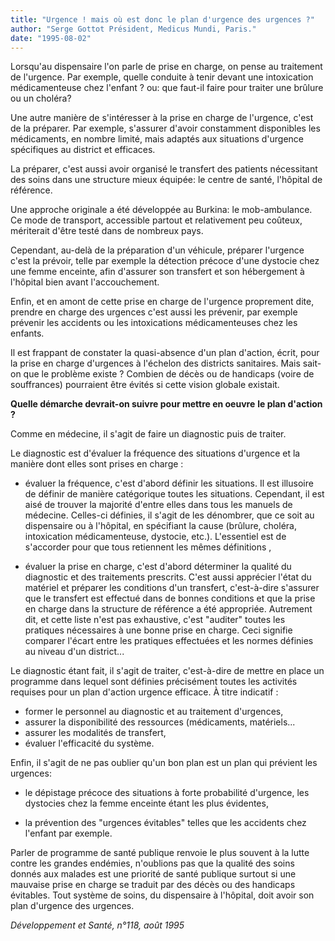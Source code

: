 ```yaml
---
title: "Urgence ! mais où est donc le plan d'urgence des urgences ?"
author: "Serge Gottot Président, Medicus Mundi, Paris."
date: "1995-08-02"
---
```


Lorsqu'au dispensaire l'on parle de prise en charge, on pense au traitement de l'urgence. Par exemple, quelle conduite à tenir devant une intoxication médicamenteuse chez l'enfant ? ou: que faut-il faire pour traiter une brûlure ou un choléra?

Une autre manière de s'intéresser à la prise en charge de l'urgence, c'est de la préparer. Par exemple, s'assurer d'avoir constamment disponibles les médicaments, en nombre limité, mais adaptés aux situations d'urgence spécifiques au district et efficaces.

La préparer, c'est aussi avoir organisé le transfert des patients nécessitant des soins dans une structure mieux équipée: le centre de santé, l'hôpital de référence.

Une approche originale a été développée au Burkina: le mob-ambulance. Ce mode de transport, accessible partout et relativement peu coûteux, mériterait d'être testé dans de nombreux pays.

Cependant, au-delà de la préparation d'un véhicule, préparer l'urgence c'est la prévoir, telle par exemple la détection précoce d'une dystocie chez une femme enceinte, afin d'assurer son transfert et son hébergement à l'hôpital bien avant l'accouchement.

Enfin, et en amont de cette prise en charge de l'urgence proprement dite, prendre en charge des urgences c'est aussi les prévenir, par exemple prévenir les accidents ou les intoxications médicamenteuses chez les enfants.

Il est frappant de constater la quasi-absence d'un plan d'action, écrit, pour la prise en charge d'urgences à l'échelon des districts sanitaires. Mais sait-on que le problème existe ? Combien de décès ou de handicaps (voire de souffrances) pourraient être évités si cette vision globale existait.

**Quelle démarche devrait-on suivre pour mettre en oeuvre** **le plan d'action ?**

Comme en médecine, il s'agit de faire un diagnostic puis de traiter.

Le diagnostic est d'évaluer la fréquence des situations d'urgence et la manière dont elles sont prises en charge :

- évaluer la fréquence, c'est d'abord définir les situations. Il est illusoire de définir de manière catégorique toutes les situations. Cependant, il est aisé de trouver la majorité d'entre elles dans tous les manuels de médecine. Celles-ci définies, il s'agit de les dénombrer, que ce soit au dispensaire ou à l'hôpital, en spécifiant la cause (brûlure, choléra, intoxication médicamenteuse, dystocie, etc.). L'essentiel est de s'accorder pour que tous retiennent les mêmes définitions ,

- évaluer la prise en charge, c'est d'abord déterminer la qualité du diagnostic et des traitements prescrits. C'est aussi apprécier l'état du matériel et préparer les conditions d'un transfert, c'est-à-dire s'assurer que le transfert est effectué dans de bonnes conditions et que la prise en charge dans la structure de référence a été appropriée. Autrement dit, et cette liste n'est pas exhaustive, c'est "auditer" toutes les pratiques nécessaires à une bonne prise en charge. Ceci signifie comparer l'écart entre les pratiques effectuées et les normes définies au niveau d'un district...

Le diagnostic étant fait, il s'agit de traiter, c'est-à-dire de mettre en place un programme dans lequel sont définies précisément toutes les activités requises pour un plan d'action urgence efficace. À titre indicatif :

- former le personnel au diagnostic et au traitement d'urgences,
- assurer la disponibilité des ressources (médicaments, matériels...
- assurer les modalités de transfert,
- évaluer l'efficacité du système.

Enfin, il s'agit de ne pas oublier qu'un bon plan est un plan qui prévient les urgences:

- le dépistage précoce des situations à forte probabilité d'urgence, les dystocies chez la femme enceinte étant les plus évidentes,

- la prévention des "urgences évitables" telles que les accidents chez l'enfant par exemple.

Parler de programme de santé publique renvoie le plus souvent à la lutte contre les grandes endémies, n'oublions pas que la qualité des soins donnés aux malades est une priorité de santé publique surtout si une mauvaise prise en charge se traduit par des décès ou des handicaps évitables. Tout système de soins, du dispensaire à l'hôpital, doit avoir son plan d'urgence des urgences.

*Développement et Santé, n°118, août 1995*
